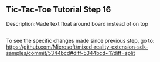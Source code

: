 ## Tic-Tac-Toe Tutorial Step 16 
Description:Made text float around board instead of on top
##
To see the specific changes made since previous step, go to:
https://github.com/Microsoft/mixed-reality-extension-sdk-samples/commit/5344bcd#diff-5344bcd~1?diff=split
